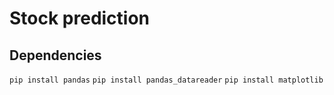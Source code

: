 # Stock prediction
 
## Dependencies

``pip install pandas``
``pip install pandas_datareader``
``pip install matplotlib``